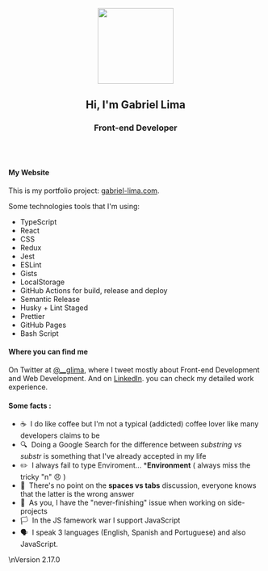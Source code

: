 <p align="center"><img src="https://user-images.githubusercontent.com/1394578/87028626-2b818e00-c1df-11ea-8823-d52ef9fac65b.png" width="150" height="150"></p>
<h2 align="center">Hi, I'm Gabriel Lima</h2>
<h3 align="center">Front-end Developer</h3><br><br>

#### My Website
This is my portfolio project: [gabriel-lima.com](https://www.gabriel-lima.com).

Some technologies tools that I'm using:
- TypeScript
- React
- CSS
- Redux
- Jest
- ESLint
- Gists
- LocalStorage
- GitHub Actions for build, release and deploy
- Semantic Release
- Husky + Lint Staged
- Prettier
- GitHub Pages
- Bash Script

#### Where you can find me
On Twitter at [@__glima](https://twitter.com/__glima), where I tweet mostly about Front-end Development and Web Development. And on [LinkedIn](https://www.linkedin.com/in/gabriel--lima/). you can check my detailed work experience.

#### Some facts :
- ☕ &nbsp;I do like coffee but I'm not a typical (addicted) coffee lover like many developers claims to be
- 🔍 &nbsp;Doing a Google Search for the difference between _substring vs substr_ is something that I've already accepted in my life
- :pencil2: &nbsp;I always fail to type Enviroment... ***Environment** ( always miss the tricky "n" :angry: )
- 🛑 &nbsp;There's no point on the **spaces vs tabs** discussion, everyone knows that the latter is the wrong answer
- 🎯 &nbsp;As you, I have the "never-finishing" issue when working on side-projects
- 🏳️ &nbsp;In the JS famework war I support JavaScript
- 🗣️ &nbsp;I speak 3 languages (English, Spanish and Portuguese) and also JavaScript.

\nVersion 2.17.0

